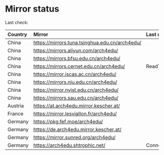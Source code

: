 <script src="./time.js"></script>
# Mirror status
Last check: <script type="text/javascript">localize(1758134034.3966198);</script>

|Country|Mirror|Last update|
|:------|:-----|:----------|
|China|https://mirrors.tuna.tsinghua.edu.cn/arch4edu/|<script type="text/javascript">localize(1758091708);</script>|
|China|https://mirrors.aliyun.com/arch4edu/|<script type="text/javascript">localize(1758091708);</script>|
|China|https://mirrors.bfsu.edu.cn/arch4edu/|<script type="text/javascript">localize(1758091708);</script>|
|China|https://mirrors.cernet.edu.cn/arch4edu/|ReadTimeout|
|China|https://mirror.iscas.ac.cn/arch4edu/|<script type="text/javascript">localize(1758091708);</script>|
|China|https://mirrors.nju.edu.cn/arch4edu/|<script type="text/javascript">localize(1758048111);</script>|
|China|https://mirror.nyist.edu.cn/arch4edu/|<script type="text/javascript">localize(1758091708);</script>|
|China|https://mirrors.sau.edu.cn/arch4edu/|<script type="text/javascript">localize(1756795646);</script>|
|Austria|https://at.arch4edu.mirror.kescher.at/|<script type="text/javascript">localize(1756104457);</script>|
|France|https://mirror.lesviallon.fr/arch4edu/|<script type="text/javascript">localize(1756709288);</script>|
|Germany|https://pkg.fef.moe/arch4edu/|<script type="text/javascript">localize(1756104457);</script>|
|Germany|https://de.arch4edu.mirror.kescher.at/|<script type="text/javascript">localize(1756104457);</script>|
|Germany|https://mirror.sunred.org/arch4edu/|<script type="text/javascript">localize(1758091708);</script>|
|Germany|https://arch4edu.shtrophic.net/|ConnectionError|

<script src="./tablefilter/tablefilter.js"></script>
<script src="./table.js"></script>